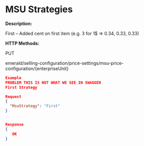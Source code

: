 
# MSU Strategies

**Description:**

First – Added cent on first item (e.g. 3 for 1$ => 0.34, 0.33, 0.33)

**HTTP Methods:**

  PUT

emerald/selling-configuration/price-settings/msu-price-configuration/{enterpriseUnit}

```json
Example 
PROBLEM THIS IS NOT WHAT WE SEE IN SWAGGER
First Strategy

Request
{
  "MsuStrategy": "First"
}


Response
{
   OK
}
```
